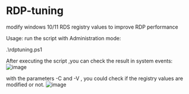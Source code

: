 # RDP-tuning
modify windows 10/11 RDS registry values to improve RDP performance

Usage:
run the script with Administration mode:

.\rdptuning.ps1

After executing the script ,you can check the result in system events:
![image](https://user-images.githubusercontent.com/13197369/187924106-b166e668-6d67-41a4-9103-7e714e2114fd.png)

with the parameters -C and -V , you could check if the registry values are modified or not.
![image](https://user-images.githubusercontent.com/13197369/188469149-b6a71401-aecd-452b-aba5-7088f4129b9c.png)
